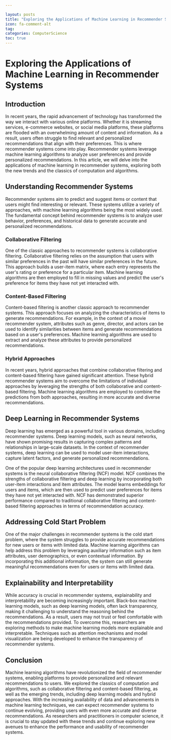 ```yaml
---

layout: posts
title: "Exploring the Applications of Machine Learning in Recommender Systems"
icon: fa-comment-alt
tag:      
categories: ComputerScience
toc: true
---
```




# Exploring the Applications of Machine Learning in Recommender Systems

## Introduction

In recent years, the rapid advancement of technology has transformed the way we interact with various online platforms. Whether it is streaming services, e-commerce websites, or social media platforms, these platforms are flooded with an overwhelming amount of content and information. As a result, users often struggle to find relevant and personalized recommendations that align with their preferences. This is where recommender systems come into play. Recommender systems leverage machine learning algorithms to analyze user preferences and provide personalized recommendations. In this article, we will delve into the applications of machine learning in recommender systems, exploring both the new trends and the classics of computation and algorithms.

## Understanding Recommender Systems

Recommender systems aim to predict and suggest items or content that users might find interesting or relevant. These systems utilize a variety of approaches, with machine learning algorithms being the most widely used. The fundamental concept behind recommender systems is to analyze user behavior, preferences, and historical data to generate accurate and personalized recommendations.

### Collaborative Filtering

One of the classic approaches to recommender systems is collaborative filtering. Collaborative filtering relies on the assumption that users with similar preferences in the past will have similar preferences in the future. This approach builds a user-item matrix, where each entry represents the user's rating or preference for a particular item. Machine learning algorithms are then employed to fill in missing values and predict the user's preference for items they have not yet interacted with.

### Content-Based Filtering

Content-based filtering is another classic approach to recommender systems. This approach focuses on analyzing the characteristics of items to generate recommendations. For example, in the context of a movie recommender system, attributes such as genre, director, and actors can be used to identify similarities between items and generate recommendations based on a user's preferences. Machine learning algorithms are used to extract and analyze these attributes to provide personalized recommendations.

### Hybrid Approaches

In recent years, hybrid approaches that combine collaborative filtering and content-based filtering have gained significant attention. These hybrid recommender systems aim to overcome the limitations of individual approaches by leveraging the strengths of both collaborative and content-based filtering. Machine learning algorithms are employed to combine the predictions from both approaches, resulting in more accurate and diverse recommendations.

## Deep Learning in Recommender Systems

Deep learning has emerged as a powerful tool in various domains, including recommender systems. Deep learning models, such as neural networks, have shown promising results in capturing complex patterns and relationships in large-scale datasets. In the context of recommender systems, deep learning can be used to model user-item interactions, capture latent factors, and generate personalized recommendations.

One of the popular deep learning architectures used in recommender systems is the neural collaborative filtering (NCF) model. NCF combines the strengths of collaborative filtering and deep learning by incorporating both user-item interactions and item attributes. The model learns embeddings for users and items, which are then used to predict user preferences for items they have not yet interacted with. NCF has demonstrated superior performance compared to traditional collaborative filtering and content-based filtering approaches in terms of recommendation accuracy.

## Addressing Cold Start Problem

One of the major challenges in recommender systems is the cold start problem, where the system struggles to provide accurate recommendations for new users or items with limited data. Machine learning algorithms can help address this problem by leveraging auxiliary information such as item attributes, user demographics, or even contextual information. By incorporating this additional information, the system can still generate meaningful recommendations even for users or items with limited data.

## Explainability and Interpretability

While accuracy is crucial in recommender systems, explainability and interpretability are becoming increasingly important. Black-box machine learning models, such as deep learning models, often lack transparency, making it challenging to understand the reasoning behind the recommendations. As a result, users may not trust or feel comfortable with the recommendations provided. To overcome this, researchers are exploring methods to make machine learning models more explainable and interpretable. Techniques such as attention mechanisms and model visualization are being developed to enhance the transparency of recommender systems.

## Conclusion

Machine learning algorithms have revolutionized the field of recommender systems, enabling platforms to provide personalized and relevant recommendations to users. We explored the classics of computation and algorithms, such as collaborative filtering and content-based filtering, as well as the emerging trends, including deep learning models and hybrid approaches. With the increasing availability of data and advancements in machine learning techniques, we can expect recommender systems to continue evolving, providing users with even more accurate and diverse recommendations. As researchers and practitioners in computer science, it is crucial to stay updated with these trends and continue exploring new avenues to enhance the performance and usability of recommender systems.